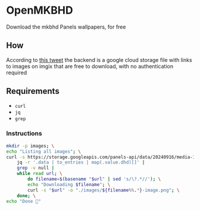 # OpenMKBHD

Download the mkbhd Panels wallpapers, for free

## How

According to [this
tweet](https://x.com/uwokko/status/1838640935770440031) the backend is a google cloud storage file with
links to images on imgix that are free to download, with no
authentication required

## Requirements

* `curl`
* `jq`
* `grep`

### Instructions

```bash
mkdir -p images; \
echo "Listing all images"; \
curl -s https://storage.googleapis.com/panels-api/data/20240916/media-1a-i-p\~s |
    jq -r '.data | to_entries | map(.value.dhd)[]' |
    grep -v null |
    while read url; \
        do filename=$(basename "$url" | sed 's/\?.*//'); \
        echo "Downloading $filename"; \
        curl -s "$url" -o "./images/${filename%%.*}-image.png"; \
    done; \
echo "Done 🎉"
```

